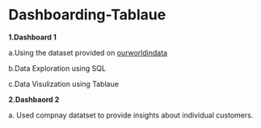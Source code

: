 # Dashboarding-Tablaue

<b>1.Dashboard 1</b>

a.Using the dataset provided on <a href="https://ourworldindata.org/explorers/coronavirus-data-explorer?zoomToSelection=true&time=2020-03-01..latest&facet=none&pickerSort=asc&pickerMetric=location&Metric=Confirmed+cases&Interval=7-day+rolling+average&Relative+to+Population=true&Color+by+test+positivity=false&country=USA~GBR~CAN~DEU~ITA~IND">ourworldindata</a>

b.Data Exploration using SQL

c.Data Visulization using Tablaue


<b>2.Dashbaord 2</b>

a. Used compnay datatset to provide insights about individual customers.
